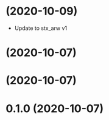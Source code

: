 # [](https://github.com/0b1kn00b/stx_simplex/compare/v0.2.0...v) (2020-10-09)

* Update to stx_arw v1

# [](https://github.com/0b1kn00b/stx_simplex/compare/v0.1.1...v) (2020-10-07)



# [](https://github.com/0b1kn00b/stx_simplex/compare/v0.1.0...v) (2020-10-07)



# 0.1.0 (2020-10-07)




